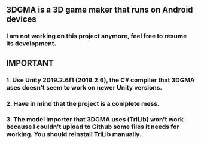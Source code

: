 ## 3DGMA is a 3D game maker that runs on Android devices
### I am not working on this project anymore, feel free to resume its development.

## IMPORTANT
### 1. Use Unity 2019.2.6f1 (2019.2.6), the C# compiler that 3DGMA uses doesn't seem to work on newer Unity versions.
### 2. Have in mind that the project is a complete mess.
### 3. The model importer that 3DGMA uses (TriLib) won't work because I couldn't upload to Github some files it needs for working. You should reinstall TriLib manually.

